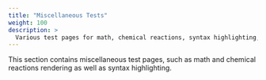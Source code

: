 ```yaml
---
title: "Miscellaneous Tests"
weight: 100
description: >
  Various test pages for math, chemical reactions, syntax highlighting, and more.
---
```


This section contains miscellaneous test pages, such as math and chemical reactions rendering as well as syntax highlighting. 